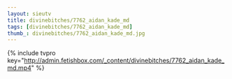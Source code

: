 ```yaml
--- 
layout: sieutv
title: divinebitches/7762_aidan_kade_md
tags: [divinebitches/7762_aidan_kade_md]
thumb_: divinebitches/7762_aidan_kade_md.jpg
---
```

{% include tvpro key="http://admin.fetishbox.com/_content/divinebitches/7762_aidan_kade_md.mp4" %} 
